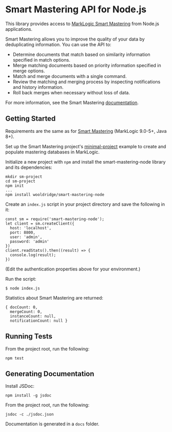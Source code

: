 # Smart Mastering API for Node.js

This library provides access to [MarkLogic Smart Mastering](https://github.com/marklogic-community/smart-mastering-core) from Node.js applications. 

Smart Mastering allows you to improve the quality of your data by deduplicating information. You can use the API to:

- Determine documents that match based on similarity information specified in match options.
- Merge matching documents based on priority information specified in merge options.
- Match and merge documents with a single command.
- Review the matching and merging process by inspecting notifications and history information. 
- Roll back merges when necessary without loss of data.

For more information, see the Smart Mastering [documentation](https://marklogic-community.github.io/smart-mastering-core/).

## Getting Started

Requirements are the same as for [Smart Mastering](https://github.com/marklogic-community/smart-mastering-core) (MarkLogic 9.0-5+, Java 8+).

Set up the Smart Mastering project's [minimal-project](https://github.com/marklogic-community/smart-mastering-core/tree/master/examples/minimal-project) example to create and populate mastering databases in MarkLogic.

Initialize a new project with `npm` and install the smart-mastering-node library and its dependencies:

```
mkdir sm-project
cd sm-project
npm init
...
npm install wooldridge/smart-mastering-node
```

Create an `index.js` script in your project directory and save the following in it:

```
const sm = require('smart-mastering-node');
let client = sm.createClient({
  host: 'localhost',
  port: 8800,
  user: 'admin',
  password: 'admin'
})
client.readStats().then((result) => {
  console.log(result);
})
```

(Edit the authentication properties above for your environment.)

Run the script:

```
$ node index.js
```

Statistics about Smart Mastering are returned:

```
{ docCount: 0,
  mergeCount: 0,
  instanceCount: null,
  notificationCount: null }
```

## Running Tests

From the project root, run the following:

`npm test`

## Generating Documentation

Install JSDoc:

`npm install -g jsdoc`

From the project root, run the following:

`jsdoc -c ./jsdoc.json`

Documentation is generated in a `docs` folder.
